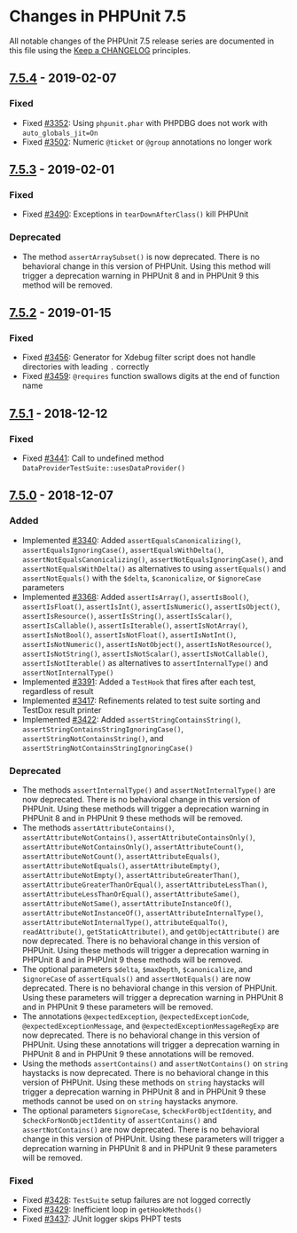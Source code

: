 # Changes in PHPUnit 7.5

All notable changes of the PHPUnit 7.5 release series are documented in this file using the [Keep a CHANGELOG](http://keepachangelog.com/) principles.

## [7.5.4] - 2019-02-07

### Fixed

* Fixed [#3352](https://github.com/sebastianbergmann/phpunit/issues/3352): Using `phpunit.phar` with PHPDBG does not work with `auto_globals_jit=On`
* Fixed [#3502](https://github.com/sebastianbergmann/phpunit/issues/3502): Numeric `@ticket` or `@group` annotations no longer work

## [7.5.3] - 2019-02-01

### Fixed

* Fixed [#3490](https://github.com/sebastianbergmann/phpunit/pull/3490): Exceptions in `tearDownAfterClass()` kill PHPUnit

### Deprecated

* The method `assertArraySubset()` is now deprecated. There is no behavioral change in this version of PHPUnit. Using this method will trigger a deprecation warning in PHPUnit 8 and in PHPUnit 9 this method will be removed.

## [7.5.2] - 2019-01-15

### Fixed

* Fixed [#3456](https://github.com/sebastianbergmann/phpunit/pull/3456): Generator for Xdebug filter script does not handle directories with leading `.` correctly
* Fixed [#3459](https://github.com/sebastianbergmann/phpunit/issues/3459): `@requires` function swallows digits at the end of function name

## [7.5.1] - 2018-12-12

### Fixed

* Fixed [#3441](https://github.com/sebastianbergmann/phpunit/issues/3441): Call to undefined method `DataProviderTestSuite::usesDataProvider()`

## [7.5.0] - 2018-12-07

### Added

* Implemented [#3340](https://github.com/sebastianbergmann/phpunit/issues/3340): Added `assertEqualsCanonicalizing()`, `assertEqualsIgnoringCase()`, `assertEqualsWithDelta()`, `assertNotEqualsCanonicalizing()`, `assertNotEqualsIgnoringCase()`, and `assertNotEqualsWithDelta()` as alternatives to using `assertEquals()` and `assertNotEquals()` with the `$delta`, `$canonicalize`, or `$ignoreCase` parameters
* Implemented [#3368](https://github.com/sebastianbergmann/phpunit/issues/3368): Added `assertIsArray()`, `assertIsBool()`, `assertIsFloat()`, `assertIsInt()`, `assertIsNumeric()`, `assertIsObject()`, `assertIsResource()`, `assertIsString()`, `assertIsScalar()`, `assertIsCallable()`, `assertIsIterable()`, `assertIsNotArray()`, `assertIsNotBool()`, `assertIsNotFloat()`, `assertIsNotInt()`, `assertIsNotNumeric()`, `assertIsNotObject()`, `assertIsNotResource()`, `assertIsNotString()`, `assertIsNotScalar()`, `assertIsNotCallable()`, `assertIsNotIterable()` as alternatives to `assertInternalType()` and `assertNotInternalType()`
* Implemented [#3391](https://github.com/sebastianbergmann/phpunit/issues/3391): Added a `TestHook` that fires after each test, regardless of result
* Implemented [#3417](https://github.com/sebastianbergmann/phpunit/pull/3417): Refinements related to test suite sorting and TestDox result printer
* Implemented [#3422](https://github.com/sebastianbergmann/phpunit/issues/3422): Added `assertStringContainsString()`, `assertStringContainsStringIgnoringCase()`, `assertStringNotContainsString()`, and `assertStringNotContainsStringIgnoringCase()`

### Deprecated

* The methods `assertInternalType()` and `assertNotInternalType()` are now deprecated. There is no behavioral change in this version of PHPUnit. Using these methods will trigger a deprecation warning in PHPUnit 8 and in PHPUnit 9 these methods will be removed.
* The methods `assertAttributeContains()`, `assertAttributeNotContains()`, `assertAttributeContainsOnly()`, `assertAttributeNotContainsOnly()`, `assertAttributeCount()`, `assertAttributeNotCount()`, `assertAttributeEquals()`, `assertAttributeNotEquals()`, `assertAttributeEmpty()`, `assertAttributeNotEmpty()`, `assertAttributeGreaterThan()`, `assertAttributeGreaterThanOrEqual()`, `assertAttributeLessThan()`, `assertAttributeLessThanOrEqual()`, `assertAttributeSame()`, `assertAttributeNotSame()`, `assertAttributeInstanceOf()`, `assertAttributeNotInstanceOf()`, `assertAttributeInternalType()`, `assertAttributeNotInternalType()`, `attributeEqualTo()`, `readAttribute()`, `getStaticAttribute()`, and `getObjectAttribute()` are now deprecated. There is no behavioral change in this version of PHPUnit. Using these methods will trigger a deprecation warning in PHPUnit 8 and in PHPUnit 9 these methods will be removed.
* The optional parameters `$delta`, `$maxDepth`, `$canonicalize`, and `$ignoreCase` of `assertEquals()` and `assertNotEquals()` are now deprecated. There is no behavioral change in this version of PHPUnit. Using these parameters will trigger a deprecation warning in PHPUnit 8 and in PHPUnit 9 these parameters will be removed.
* The annotations `@expectedException`, `@expectedExceptionCode`, `@expectedExceptionMessage`, and `@expectedExceptionMessageRegExp` are now deprecated. There is no behavioral change in this version of PHPUnit. Using these annotations will trigger a deprecation warning in PHPUnit 8 and in PHPUnit 9 these annotations will be removed.
* Using the methods `assertContains()` and `assertNotContains()` on `string` haystacks is now deprecated. There is no behavioral change in this version of PHPUnit. Using these methods on `string` haystacks will trigger a deprecation warning in PHPUnit 8 and in PHPUnit 9 these methods cannot be used on on `string` haystacks anymore.
* The optional parameters `$ignoreCase`, `$checkForObjectIdentity`, and `$checkForNonObjectIdentity` of `assertContains()` and `assertNotContains()` are now deprecated. There is no behavioral change in this version of PHPUnit. Using these parameters will trigger a deprecation warning in PHPUnit 8 and in PHPUnit 9 these parameters will be removed.

### Fixed

* Fixed [#3428](https://github.com/sebastianbergmann/phpunit/pull/3428): `TestSuite` setup failures are not logged correctly
* Fixed [#3429](https://github.com/sebastianbergmann/phpunit/pull/3429): Inefficient loop in `getHookMethods()`
* Fixed [#3437](https://github.com/sebastianbergmann/phpunit/pull/3437): JUnit logger skips PHPT tests

[7.5.4]: https://github.com/sebastianbergmann/phpunit/compare/7.5.3...7.5.4
[7.5.3]: https://github.com/sebastianbergmann/phpunit/compare/7.5.2...7.5.3
[7.5.2]: https://github.com/sebastianbergmann/phpunit/compare/7.5.1...7.5.2
[7.5.1]: https://github.com/sebastianbergmann/phpunit/compare/7.5.0...7.5.1
[7.5.0]: https://github.com/sebastianbergmann/phpunit/compare/7.4.5...7.5.0

